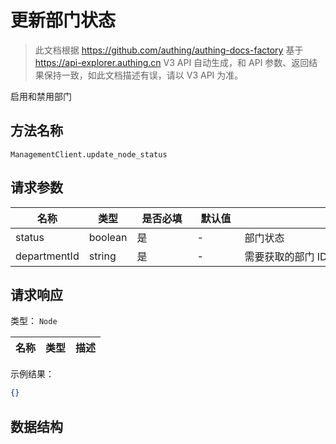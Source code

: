 # 更新部门状态

<!--
  警告⚠️：
  不要直接修改该文档，
  https://github.com/Authing/authing-docs-factory
  使用该项目进行生成
-->

<LastUpdated />

> 此文档根据 https://github.com/authing/authing-docs-factory 基于 https://api-explorer.authing.cn V3 API 自动生成，和 API 参数、返回结果保持一致，如此文档描述有误，请以 V3 API 为准。

启用和禁用部门

## 方法名称

`ManagementClient.update_node_status`

## 请求参数

| 名称 | 类型 | <div style="width:80px">是否必填</div> | <div style="width:60px">默认值</div> | <div style="width:300px">描述</div> | <div style="width:200px">示例值</div> |
| ---- | ---- | ---- | ---- | ---- | ---- |
| status | boolean | 是 | - | 部门状态  | `true` |
| departmentId | string | 是 | - | 需要获取的部门 ID  | `60b49eb83fd80adb96f26e68` |




## 请求响应

类型： `Node`

| 名称 | 类型 | 描述 |
| ---- | ---- | ---- |



示例结果：

```json
{}
```

## 数据结构


